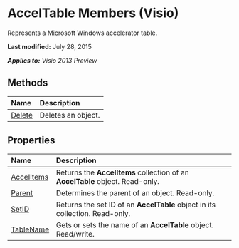 
# AccelTable Members (Visio)
Represents a Microsoft Windows accelerator table.

 **Last modified:** July 28, 2015

 _**Applies to:** Visio 2013 Preview_

## Methods



|**Name**|**Description**|
|:-----|:-----|
| [Delete](737d0877-5937-35b7-6163-79f50b2f8fa8.md)|Deletes an object.|

## Properties



|**Name**|**Description**|
|:-----|:-----|
| [AccelItems](700cee8b-7521-8214-b83b-731dd91429ac.md)|Returns the  **AccelItems** collection of an **AccelTable** object. Read-only.|
| [Parent](45254ae1-86b2-5b5b-e371-7d05a7b00fac.md)|Determines the parent of an object. Read-only.|
| [SetID](d73787cc-0145-845e-6675-906d4d2aaa78.md)|Returns the set ID of an  **AccelTable** object in its collection. Read-only.|
| [TableName](050c3f9a-744f-f7a2-f2fb-fa517711e7c6.md)|Gets or sets the name of an  **AccelTable** object. Read/write.|
